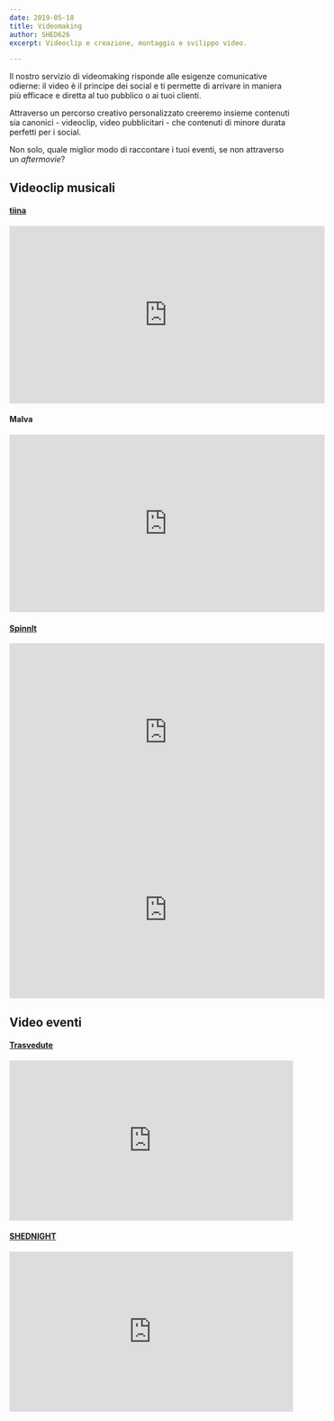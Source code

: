 ```yaml
---
date: 2019-05-18
title: Videomaking
author: SHED626
excerpt: Videoclip e creazione, montaggio e svilippo video. 

---
```


Il nostro servizio di videomaking risponde alle esigenze comunicative odierne: il video è il principe dei social e ti permette di arrivare in maniera più efficace e diretta al tuo pubblico o ai tuoi clienti. 

Attraverso un percorso creativo personalizzato creeremo insieme contenuti sia canonici - videoclip, video pubblicitari - che contenuti di minore durata perfetti per i social. 

Non solo, quale miglior modo di raccontare i tuoi eventi, se non attraverso un _aftermovie_?



## Videoclip musicali

#### [tiina](https://www.shed626graphics.com/projects/tiina/)

<iframe width="560" height="315" src="https://www.youtube.com/embed/XQF9LZNfens" title="YouTube video player" frameborder="0" allow="accelerometer; autoplay; clipboard-write; encrypted-media; gyroscope; picture-in-picture" allowfullscreen></iframe>

#### Malva

<iframe width="560" height="315" src="https://www.youtube.com/embed/gdOVqlbRPvQ" title="YouTube video player" frameborder="0" allow="accelerometer; autoplay; clipboard-write; encrypted-media; gyroscope; picture-in-picture" allowfullscreen></iframe>

#### [SpinnIt](https://www.shed626graphics.com/projects/spinnit/)

<iframe width="560" height="315" src="https://www.youtube.com/embed/uCHxm47oN0M" title="YouTube video player" frameborder="0" allow="accelerometer; autoplay; clipboard-write; encrypted-media; gyroscope; picture-in-picture" allowfullscreen></iframe>

<iframe width="560" height="315" src="https://www.youtube.com/embed/x4sM3kLWewo" title="YouTube video player" frameborder="0" allow="accelerometer; autoplay; clipboard-write; encrypted-media; gyroscope; picture-in-picture" allowfullscreen></iframe>

## Video eventi

#### [Trasvedute](https://www.shed626graphics.com/projects/trasvedute/)

<div style="padding:56.25% 0 0 0;position:relative;"><iframe src="https://player.vimeo.com/video/630209028?h=92f21fcd0d&amp;badge=0&amp;autopause=0&amp;player_id=0&amp;app_id=58479" frameborder="0" allow="autoplay; fullscreen; picture-in-picture" allowfullscreen style="position:absolute;top:0;left:0;width:100%;height:100%;" title="Tras-Baratto"></iframe></div><script src="https://player.vimeo.com/api/player.js"></script>


#### [SHEDNIGHT](https://www.shed626graphics.com/projects/shed626-music-hub/)

<div style="padding:56.25% 0 0 0;position:relative;"><iframe src="https://player.vimeo.com/video/630216310?h=7543c827aa&amp;badge=0&amp;autopause=0&amp;player_id=0&amp;app_id=58479" frameborder="0" allow="autoplay; fullscreen; picture-in-picture" allowfullscreen style="position:absolute;top:0;left:0;width:100%;height:100%;" title="SHEDNight"></iframe></div><script src="https://player.vimeo.com/api/player.js"></script>

